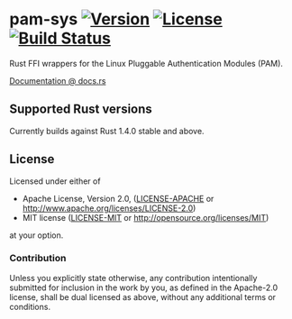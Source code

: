 # pam-sys [![Version](https://img.shields.io/crates/v/pam-sys.svg)](https://crates.io/crates/pam-sys) [![License](https://img.shields.io/crates/l/pam-sys.svg?branch=master)](https://travis-ci.org/1wilkens/pam-sys) [![Build Status](https://travis-ci.org/1wilkens/pam-sys.svg?branch=master)](https://travis-ci.org/1wilkens/pam-sys)
Rust FFI wrappers for the Linux Pluggable Authentication Modules (PAM).

[Documentation @ docs.rs](https://docs.rs/pam-sys/)

## Supported Rust versions
Currently builds against Rust 1.4.0 stable and above.

## License

Licensed under either of

 * Apache License, Version 2.0, ([LICENSE-APACHE](LICENSE-APACHE) or http://www.apache.org/licenses/LICENSE-2.0)
 * MIT license ([LICENSE-MIT](LICENSE-MIT) or http://opensource.org/licenses/MIT)

at your option.

### Contribution

Unless you explicitly state otherwise, any contribution intentionally
submitted for inclusion in the work by you, as defined in the Apache-2.0
license, shall be dual licensed as above, without any additional terms or
conditions.
